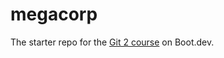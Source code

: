 
# megacorp

The starter repo for the [Git 2 course](https://www.boot.dev/learn/learn-git-2) on Boot.dev.

